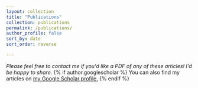 ```yaml
---
layout: collection
title: "Publications"
collection: publications
permalink: /publications/
author_profile: false
sort_by: date
sort_order: reverse

---
```


_Please feel free to contact me if you'd like a PDF of any of these articles! I'd be happy to share._
{% if author.googlescholar %}
  You can also find my articles on <u><a href="{{author.googlescholar}}">my Google Scholar profile</a>.</u>
{% endif %}